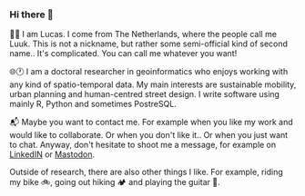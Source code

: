 ### Hi there 👋

🙍‍♂️ I am Lucas. I come from The Netherlands, where the people call me Luuk. This is not a nickname, but rather some semi-official kind of second name.. It's complicated. You can call me whatever you want!

🌐🕐 I am a doctoral researcher in geoinformatics who enjoys working with any kind of spatio-temporal data. My main interests are sustainable mobility, urban planning and human-centred street design. I write software using mainly R, Python and sometimes PostreSQL.

📬 Maybe you want to contact me. For example when you like my work and would like to collaborate. Or when you don't like it.. Or when you just want to chat. Anyway, don't hesitate to shoot me a message, for example on [LinkedIN](https://www.linkedin.com/in/luuk-van-der-meer/) or [Mastodon](https://datasci.social/@lvdmeer).

Outside of research, there are also other things I like. For example, riding my bike 🚲, going out hiking 🏕️ and playing the guitar 🎸.

<!--
**luukvdmeer/luukvdmeer** is a ✨ _special_ ✨ repository because its `README.md` (this file) appears on your GitHub profile.

Here are some ideas to get you started:

- 🔭 I’m currently working on ...
- 🌱 I’m currently learning ...
- 👯 I’m looking to collaborate on ...
- 🤔 I’m looking for help with ...
- 💬 Ask me about ...
- 📫 How to reach me: ...
- 😄 Pronouns: ...
- ⚡ Fun fact: ...
-->
